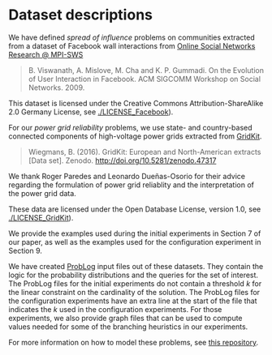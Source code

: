 # Dataset descriptions

We have defined _spread of influence_ problems on communities extracted from a dataset of Facebook wall interactions from [Online Social Networks Research @ MPI-SWS](http://socialnetworks.mpi-sws.org/data-wosn2009.html)
> B. Viswanath, A. Mislove, M. Cha and K. P. Gummadi. On the Evolution of User Interaction in Facebook. ACM SIGCOMM Workshop on Social Networks. 2009.

This dataset is licensed under the Creative Commons Attribution-ShareAlike 2.0 Germany License, see [./LICENSE_Facebook](https://github.com/danielbfokkinga/configurable-SCOP/blob/master/LICENCES/LICENSE_Facebook)). 

For our _power grid reliability_ problems, we use state- and country-based connected components of high-voltage power grids extracted from [GridKit](https://zenodo.org/record/47317#.XUBJIFyZZhH).
> Wiegmans, B. (2016). GridKit: European and North-American extracts [Data set]. Zenodo. http://doi.org/10.5281/zenodo.47317

We thank Roger Paredes and Leonardo Dueñas-Osorio for their advice regarding the formulation of power grid reliablity and the interpretation of the power grid data.

These data are licensed under the Open Database License, version 1.0, see [./LICENSE_GridKit](https://github.com/danielbfokkinga/configurable-SCOP/blob/master/LICENCES/LICENSE_GridKit)). 

We provide the examples used during the initial experiments in Section 7 of our paper, as well as the examples used for the configuration experiment in Section 9.

We have created [ProbLog](https://dtai.cs.kuleuven.be/problog/) input files out of these datasets. They contain the logic for the probability distributions and the queries for the set of interest. The ProbLog files for the initial experiments do not contain a threshold $k$ for the linear constraint on the cardinality of the solution. The ProbLog files for the configuration experiments have an extra line at the start of the file that indicates the $k$ used in the configuration experiments. For those experiments, we also provide graph files that can be used to compute values needed for some of the branching heuristics in our experiments.

For more information on how to model these problems, see [this repository](https://github.com/latower/SCMD/).